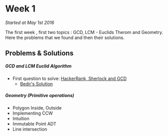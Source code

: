 # Week 1
<em>Started at May 1st 2016</em>

The first week , first two topics : GCD, LCM - Euclids Therom and Geometry. Here the problems that we found and then their solutions.

## Problems & Solutions
##### GCD and LCM Euclid Algorithm
  - First question to solve: [HackerRank, Sherlock and GCD](https://www.hackerrank.com/challenges/sherlock-and-gcd?h_r=internal-search)
    - [Bedir's Solution]()

##### Geometry (_Primitive operations_)
- Polygon Inside, Outside
- Implementing CCW
- Intuition
- Immutable Point ADT
- Line intersection
